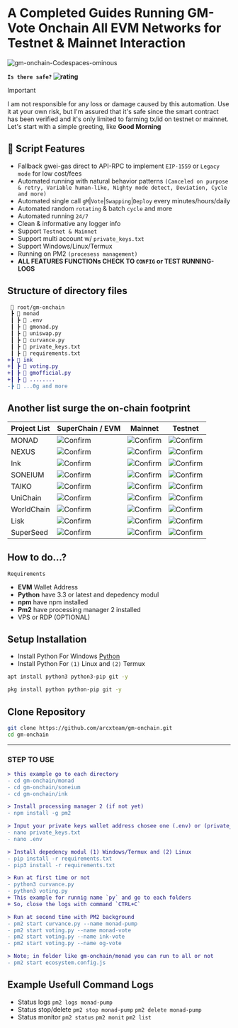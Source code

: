 # A Completed Guides Running GM-Vote Onchain All EVM Networks for Testnet & Mainnet Interaction

![gm-onchain-Codespaces-ominous](https://github.com/user-attachments/assets/ee335ddf-13aa-4667-8692-894ff02ad492)

**`Is there safe?` ![rating](https://img.shields.io/badge/-★★★★★-brightgreen)**

> [!IMPORTANT]
> I am not responsible for any loss or damage caused by this automation. Use it at your own risk, but I'm assured that it's safe since the smart contract has been verified and it's only limited to farming tx/id on testnet or mainnet. Let's start with a simple greeting, like **Good Morning**
## 🦾 Script Features
- Fallback gwei-gas direct to API-RPC to implement `EIP-1559` or `Legacy mode` for low cost/fees
- Automated running with natural behavior patterns `(Canceled on purpose & retry, Variable human-like, Nighty mode detect, Deviation, Cycle and more)`
- Automated single call `gM`|`Vote`|`Swapping`|`Deploy` every minutes/hours/daily
- Automated random `rotating` & batch `cycle` and more
- Automated running `24/7`
- Clean & informative any logger info
- Support `Testnet & Mainnet`
- Support multi account w/ `private_keys.txt`
- Support Windows/Linux/Termux
- Running on PM2 `(procesess management)`
- **ALL FEATURES FUNCTIONs CHECK TO `CONFIG` or TEST RUNNING-LOGS**

## Structure of directory files

```diff
 📂 root/gm-onchain
 ┣ 📂 monad
 ┃ ┣ 📜 .env
 ┃ ┣ 📜 gmonad.py
 ┃ ┣ 📜 uniswap.py
 ┃ ┣ 📜 curvance.py
 ┃ ┣ 📜 private_keys.txt
 ┃ ┣ 📜 requirements.txt
+┣ 📂 ink
+┃ ┣ 📜 voting.py
+┃ ┣ 📜 gmofficial.py
+┃ ┣ 📜 ........
-┣ 📂 ...0g and more
```
## Another list surge the on-chain footprint 

| Project List    | SuperChain / EVM      | Mainnet   | Testnet |
|-----------------|-----------------|-------------|-------------------|
| MONAD   | ![Confirm](https://img.shields.io/badge/EVM-YES-8a2be2) | ![Confirm](https://img.shields.io/badge/-NO-8a2be2) | ![Confirm](https://img.shields.io/badge/-YES-brightgreen) |
| NEXUS   | ![Confirm](https://img.shields.io/badge/EVM-YES-8a2be2) | ![Confirm](https://img.shields.io/badge/-NO-8a2be2) | ![Confirm](https://img.shields.io/badge/-YES-brightgreen) |
| Ink   | ![Confirm](https://img.shields.io/badge/Superchain-YES-8a2be2) | ![Confirm](https://img.shields.io/badge/-YES-brightgreen) | ![Confirm](https://img.shields.io/badge/-NO-8a2be2) |
| SONEIUM   | ![Confirm](https://img.shields.io/badge/Superchain-YES-8a2be2) | ![Confirm](https://img.shields.io/badge/-YES-brightgreen) | ![Confirm](https://img.shields.io/badge/-NO-8a2be2) |
| TAIKO   | ![Confirm](https://img.shields.io/badge/EVM-yes-8a2be2) | ![Confirm](https://img.shields.io/badge/-YES-brightgreen) | ![Confirm](https://img.shields.io/badge/-NO-8a2be2) |
| UniChain   | ![Confirm](https://img.shields.io/badge/Superchain-YES-8a2be2) | ![Confirm](https://img.shields.io/badge/-YES-brightgreen) | ![Confirm](https://img.shields.io/badge/-NO-8a2be2) |
| WorldChain   | ![Confirm](https://img.shields.io/badge/Superchain-YES-8a2be2) | ![Confirm](https://img.shields.io/badge/-YES-brightgreen) | ![Confirm](https://img.shields.io/badge/-NO-8a2be2) |
| Lisk   | ![Confirm](https://img.shields.io/badge/Superchain-YES-8a2be2) | ![Confirm](https://img.shields.io/badge/-YES-brightgreen) | ![Confirm](https://img.shields.io/badge/-NO-8a2be2) |
| SuperSeed   | ![Confirm](https://img.shields.io/badge/Superchain-YES-8a2be2) | ![Confirm](https://img.shields.io/badge/-YES-brightgreen) | ![Confirm](https://img.shields.io/badge/-NO-8a2be2) |

## How to do...?
`Requirements`
- **EVM** Wallet Address
- **Python** have 3.3 or latest and depedency modul
- **npm** have npm installed
- **Pm2** have processing manager 2 installed
- VPS or RDP (OPTIONAL)

## Setup Installation

- Install Python For Windows [Python](https://www.python.org/ftp/python/3.13.0/python-3.13.0-amd64.exe)
- Install Python For `(1)` Linux and `(2)` Termux
```bash
apt install python3 python3-pip git -y
```
```bash
pkg install python python-pip git -y
```
## Clone Repository
```bash
git clone https://github.com/arcxteam/gm-onchain.git
cd gm-onchain
```
---

### STEP TO USE

```diff
> this example go to each directory
- cd gm-onchain/monad
- cd gm-onchain/soneium
- cd gm-onchain/ink

> Install processing manager 2 (if not yet)
- npm install -g pm2

> Input your private keys wallet address chosee one (.env) or (private_keys.txt)
- nano private_keys.txt
- nano .env

> Install depedency modul (1) Windows/Termux and (2) Linux
- pip install -r requirements.txt
- pip3 install -r requirements.txt

> Run at first time or not
- python3 curvance.py
- python3 voting.py
+ This example for runnig name `py` and go to each folders
+ So, close the logs with command `CTRL+C`

> Run at second time with PM2 background
- pm2 start curvance.py --name monad-pump
- pm2 start voting.py --name monad-vote
- pm2 start voting.py --name ink-vote
- pm2 start voting.py --name og-vote

> Note; in folder like gm-onchain/monad you can run to all or not
- pm2 start ecosystem.config.js
```

## Example Usefull Command Logs
- Status logs `pm2 logs monad-pump`
- Status stop/delete `pm2 stop monad-pump` `pm2 delete monad-pump`
- Status monitor `pm2 status` `pm2 monit` `pm2 list`
